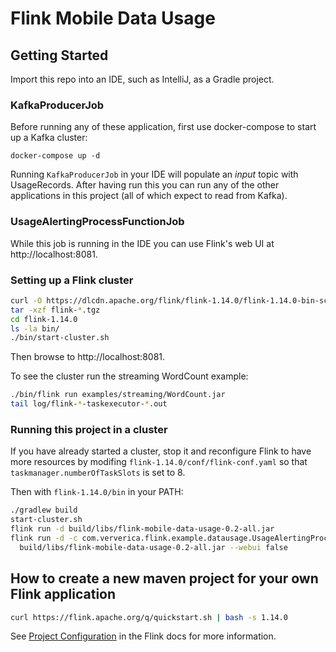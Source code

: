 # Flink Mobile Data Usage

## Getting Started

Import this repo into an IDE, such as IntelliJ, as a Gradle project.

### KafkaProducerJob

Before running any of these application, first use docker-compose to start
up a Kafka cluster:

```
docker-compose up -d
```

Running `KafkaProducerJob` in your IDE will populate an _input_ topic with UsageRecords.
After having run this you can run any of the other applications in this project
(all of which expect to read from Kafka).

### UsageAlertingProcessFunctionJob

While this job is running in the IDE you can use Flink's web UI at http://localhost:8081.

### Setting up a Flink cluster

```bash
curl -O https://dlcdn.apache.org/flink/flink-1.14.0/flink-1.14.0-bin-scala_2.12.tgz
tar -xzf flink-*.tgz
cd flink-1.14.0
ls -la bin/
./bin/start-cluster.sh
```

Then browse to http://localhost:8081.

To see the cluster run the streaming WordCount example:

```bash
./bin/flink run examples/streaming/WordCount.jar
tail log/flink-*-taskexecutor-*.out
```

### Running this project in a cluster

If you have already started a cluster, stop it and reconfigure Flink to have more resources
by modifing `flink-1.14.0/conf/flink-conf.yaml` so that `taskmanager.numberOfTaskSlots`
is set to 8.

Then with `flink-1.14.0/bin` in your PATH:

```bash
./gradlew build
start-cluster.sh
flink run -d build/libs/flink-mobile-data-usage-0.2-all.jar
flink run -d -c com.ververica.flink.example.datausage.UsageAlertingProcessFunctionJob \
  build/libs/flink-mobile-data-usage-0.2-all.jar --webui false
```

## How to create a new maven project for your own Flink application

```bash
curl https://flink.apache.org/q/quickstart.sh | bash -s 1.14.0
```

See [Project Configuration](https://nightlies.apache.org/flink/flink-docs-stable/docs/dev/datastream/project-configuration) in the Flink docs for more information.
